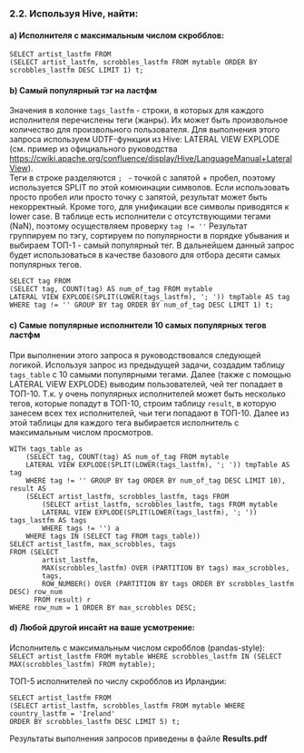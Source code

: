 ### 2.2. Используя Hive, найти:  

#### a) Исполнителя с максимальным числом скробблов:  

```
SELECT artist_lastfm FROM
(SELECT artist_lastfm, scrobbles_lastfm FROM mytable ORDER BY scrobbles_lastfm DESC LIMIT 1) t;
```

#### b) Самый популярный тэг на ластфм  

Значения в колонке `tags_lastfm` - строки, в которых для каждого исполнителя перечислены теги (жанры). Их может быть произвольное
количество для произвольного пользователя.  Для выполнения этого запроса используем UDTF-функции из Hive: LATERAL VIEW EXPLODE
(см. пример из официального руководства https://cwiki.apache.org/confluence/display/Hive/LanguageManual+LateralView).  
Теги в строке разделяются `; ` - точкой c запятой + пробел, поэтому используется SPLIT по этой комюинации символов.
Если использовать просто пробел или просто точку с запятой, результат может быть некорректный. Кроме того, для унификации
все символы приводятся к lower case. В таблице есть исполнители с отсутствующими тегами (NaN), поэтому осуществляем проверку `tag != ''`
Результат группируем по тэгу, сортируем по популярности в порядке убывания и выбираем ТОП-1 - самый популярный тег.
В дальнейшем данный запрос будет использоваться в качестве базового для отбора десяти самых популярных тегов.  
```
SELECT tag FROM 
(SELECT tag, COUNT(tag) AS num_of_tag FROM mytable 
LATERAL VIEW EXPLODE(SPLIT(LOWER(tags_lastfm), '; ')) tmpTable AS tag
WHERE tag != '' GROUP BY tag ORDER BY num_of_tag DESC LIMIT 1) t;
```

#### c) Самые популярные исполнители 10 самых популярных тегов ластфм  

При выполнении этого запроса я руководствовался следующей логикой. Используя запрос из предыдущей задачи, создадим таблицу `tags_table` с 10 
самыми популярными тегами. Далее (также с помощью LATERAL VIEW EXPLODE) выводим пользователей, чей тег попадает в ТОП-10. Т.к. у очень популярных 
исполнителей может быть несколько тегов, которые попадут в ТОП-10, строим таблицу `result`, в которую занесем всех тех исполнителей, 
чьи теги попадают в ТОП-10. Далее из этой таблицы для каждого тега выбирается исполнитель с максимальным числом просмотров.   

```
WITH tags_table as 
    (SELECT tag, COUNT(tag) AS num_of_tag FROM mytable 
    LATERAL VIEW EXPLODE(SPLIT(LOWER(tags_lastfm), '; ')) tmpTable AS tag
    WHERE tag != '' GROUP BY tag ORDER BY num_of_tag DESC LIMIT 10),
result AS
    (SELECT artist_lastfm, scrobbles_lastfm, tags FROM  
        (SELECT artist_lastfm, scrobbles_lastfm, tags FROM mytable
        LATERAL VIEW EXPLODE(SPLIT(LOWER(tags_lastfm), '; ')) tags_lastfm AS tags 
        WHERE tags != '') a
    WHERE tags IN (SELECT tag FROM tags_table))
SELECT artist_lastfm, max_scrobbles, tags
FROM (SELECT 
        artist_lastfm,
        MAX(scrobbles_lastfm) OVER (PARTITION BY tags) max_scrobbles,
        tags,
        ROW_NUMBER() OVER (PARTITION BY tags ORDER BY scrobbles_lastfm DESC) row_num
      FROM result) r
WHERE row_num = 1 ORDER BY max_scrobbles DESC;
```

#### d) Любой другой инсайт на ваше усмотрение: 


Исполнитель с максимальным числом скробблов (pandas-style):  
`SELECT artist_lastfm FROM mytable WHERE scrobbles_lastfm IN (SELECT MAX(scrobbles_lastfm) FROM mytable);`  


ТОП-5 исполнителей по числу скробблов из Ирландии:  

```
SELECT artist_lastfm FROM 
(SELECT artist_lastfm, scrobbles_lastfm FROM mytable WHERE country_lastfm = 'Ireland' 
ORDER BY scrobbles_lastfm DESC LIMIT 5) t;
```

Результаты выполнения запросов приведены в файле **Results.pdf**
